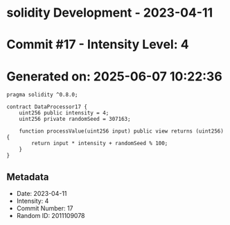 ﻿# solidity Development - 2023-04-11
# Commit #17 - Intensity Level: 4
# Generated on: 2025-06-07 10:22:36
```solidity
pragma solidity ^0.8.0;

contract DataProcessor17 {
    uint256 public intensity = 4;
    uint256 private randomSeed = 307163;

    function processValue(uint256 input) public view returns (uint256) {
        return input * intensity + randomSeed % 100;
    }
}
```
## Metadata
- Date: 2023-04-11
- Intensity: 4
- Commit Number: 17
- Random ID: 2011109078
